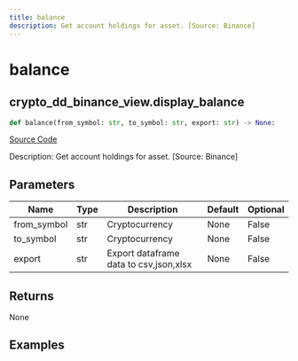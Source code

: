 ```yaml
---
title: balance
description: Get account holdings for asset. [Source: Binance]
---
```

# balance

## crypto_dd_binance_view.display_balance

```python
def balance(from_symbol: str, to_symbol: str, export: str) -> None:
```
[Source Code](https://github.com/OpenBB-finance/OpenBBTerminal/tree/main/openbb_terminal/cryptocurrency/due_diligence/binance_view.py#L63)

Description: Get account holdings for asset. [Source: Binance]

## Parameters

| Name | Type | Description | Default | Optional |
| ---- | ---- | ----------- | ------- | -------- |
| from_symbol | str | Cryptocurrency | None | False |
| to_symbol | str | Cryptocurrency | None | False |
| export | str | Export dataframe data to csv,json,xlsx | None | False |

## Returns

None

## Examples


